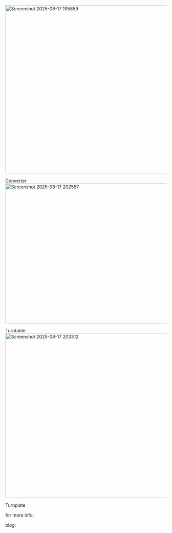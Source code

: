 <img width="1462" height="523" alt="Screenshot 2025-08-17 195859" src="https://github.com/user-attachments/assets/d059b03c-d708-4763-9392-f395c2cfb51f" />

Converter
<img width="650" height="435" alt="Screenshot 2025-08-17 202557" src="https://github.com/user-attachments/assets/6eb56536-0da1-49b2-bf88-b0a3cdadfc84" />

Turntable
<img width="968" height="512" alt="Screenshot 2025-08-17 203312" src="https://github.com/user-attachments/assets/32483f9d-3241-46dd-86d1-c85944462de6" />

Turnplate

for more info: 

blog:
